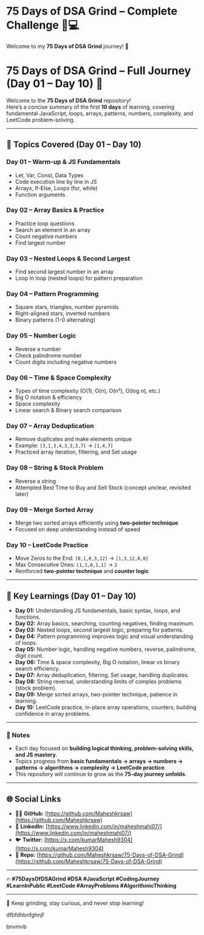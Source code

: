 ﻿# 75 Days of DSA Grind – Complete Challenge 🚀💻  

Welcome to my **75 Days of DSA Grind** journey! 🎯  



# 75 Days of DSA Grind – Full Journey (Day 01 – Day 10) 🚀  

Welcome to the **75 Days of DSA Grind** repository!  
Here’s a concise summary of the first **10 days** of learning, covering fundamental JavaScript, loops, arrays, patterns, numbers, complexity, and LeetCode problem-solving.  

---

## 📌 Topics Covered (Day 01 – Day 10)  

### **Day 01 – Warm-up & JS Fundamentals**  
- Let, Var, Const, Data Types  
- Code execution line by line in JS  
- Arrays, If-Else, Loops (for, while)  
- Function arguments  

### **Day 02 – Array Basics & Practice**  
- Practice loop questions  
- Search an element in an array  
- Count negative numbers  
- Find largest number  

### **Day 03 – Nested Loops & Second Largest**  
- Find second largest number in an array  
- Loop in loop (nested loops) for pattern preparation  

### **Day 04 – Pattern Programming**  
- Square stars, triangles, number pyramids  
- Right-aligned stars, inverted numbers  
- Binary patterns (1-0 alternating)  

### **Day 05 – Number Logic**  
- Reverse a number  
- Check palindrome number  
- Count digits including negative numbers  

### **Day 06 – Time & Space Complexity**  
- Types of time complexity (O(1), O(n), O(n²), O(log n), etc.)  
- Big O notation & efficiency  
- Space complexity  
- Linear search & Binary search comparison  

### **Day 07 – Array Deduplication**  
- Remove duplicates and make elements unique  
- Example: `[3,1,3,4,3,3,3,7]` → `[1,4,7]`  
- Practiced array iteration, filtering, and Set usage  

### **Day 08 – String & Stock Problem**  
- Reverse a string  
- Attempted Best Time to Buy and Sell Stock (concept unclear, revisited later)  

### **Day 09 – Merge Sorted Array**  
- Merge two sorted arrays efficiently using **two-pointer technique**  
- Focused on deep understanding instead of speed  

### **Day 10 – LeetCode Practice**  
- Move Zeros to the End: `[0,1,0,3,12]` → `[1,3,12,0,0]`  
- Max Consecutive Ones: `[1,1,0,1,1]` → `2`  
- Reinforced **two-pointer technique** and **counter logic**  

---

## 📝 Key Learnings (Day 01 – Day 10)  

- **Day 01:** Understanding JS fundamentals, basic syntax, loops, and functions.  
- **Day 02:** Array basics, searching, counting negatives, finding maximum.  
- **Day 03:** Nested loops, second largest logic, preparing for patterns.  
- **Day 04:** Pattern programming improves logic and visual understanding of loops.  
- **Day 05:** Number logic, handling negative numbers, reverse, palindrome, digit count.  
- **Day 06:** Time & space complexity, Big O notation, linear vs binary search efficiency.  
- **Day 07:** Array deduplication, filtering, Set usage, handling duplicates.  
- **Day 08:** String reversal, understanding limits of complex problems (stock problem).  
- **Day 09:** Merge sorted arrays, two-pointer technique, patience in learning.  
- **Day 10:** LeetCode practice, in-place array operations, counters, building confidence in array problems.  

---


### 🔖 Notes  
- Each day focused on **building logical thinking, problem-solving skills, and JS mastery**.  
- Topics progress from **basic fundamentals → arrays → numbers → patterns → algorithms → complexity → LeetCode practice**.  
- This repository will continue to grow as the **75-day journey unfolds**.  

---

## 🌐 Social Links  
- 🧑‍💻 **GitHub:** [https://github.com/Maheshkrsaw](https://github.com/Maheshkrsaw)  
- 💼 **LinkedIn:** [https://www.linkedin.com/in/maheshmahi07/](https://www.linkedin.com/in/maheshmahi07/)  
- 🐦 **Twitter:** [https://x.com/kumarMahesh9304](https://x.com/kumarMahesh9304)  
- 📂 **Repo:** [https://github.com/Maheshkrsaw/75-Days-of-DSA-Grind](https://github.com/Maheshkrsaw/75-Days-of-DSA-Grind)  

---


🔥 **#75DaysOfDSAGrind #DSA #JavaScript #CodingJourney #LearnInPublic #LeetCode #ArrayProblems #AlgorithmicThinking**


---

🚀 Keep grinding, stay curious, and never stop learning! 




dfbfdhbnfghnjf


bnvmvb